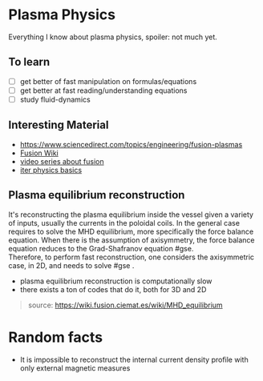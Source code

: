 # Plasma Physics
Everything I know about plasma physics, spoiler: not much yet.

## To learn
- [ ] get better of fast manipulation on formulas/equations
- [ ] get better at fast reading/understanding equations
- [ ] study fluid-dynamics
## Interesting Material
- https://www.sciencedirect.com/topics/engineering/fusion-plasmas
- [Fusion Wiki](https://wiki.fusion.ciemat.es/wiki/Main_Page)
- [video series about fusion](https://www.youtube.com/watch?v=yuNf9jv3Ulg)
- [iter physics basics](https://iopscience.iop.org/issue/0029-5515/47/6)


## Plasma equilibrium reconstruction
It's reconstructing the plasma equilibrium inside the vessel given a variety of inputs, usually the currents in the poloidal coils.
In the general case requires to solve the MHD equilibrium, more specifically the force balance equation. 
When there is the assumption of axisymmetry, the force balance equation reduces to the Grad-Shafranov equation #gse.   
Therefore, to perform fast reconstruction, one considers the axisymmetric case, in 2D, and needs to solve #gse .

- plasma equilibrium reconstruction is computationally slow
- there exists a ton of codes that do it, both for 3D and 2D

> source: https://wiki.fusion.ciemat.es/wiki/MHD_equilibrium

# Random facts
- It is impossible to reconstruct the internal current density profile with only external magnetic measures